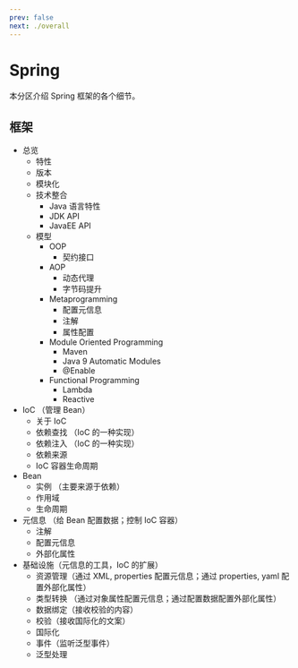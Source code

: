 ```yaml
---
prev: false
next: ./overall
---
```


# Spring
本分区介绍 Spring 框架的各个细节。

## 框架

- 总览
    - 特性
    - 版本
    - 模块化
    - 技术整合
        - Java 语言特性
        - JDK API
        - JavaEE API
    - 模型
        - OOP
            - 契约接口
        - AOP
            - 动态代理
            - 字节码提升
        - Metaprogramming
            - 配置元信息
            - 注解
            - 属性配置
        - Module Oriented Programming
            - Maven
            - Java 9 Automatic Modules
            - @Enable
        - Functional Programming
            - Lambda
            - Reactive
- IoC （管理 Bean）
    - 关于 IoC
    - 依赖查找 （IoC 的一种实现）
    - 依赖注入 （IoC 的一种实现）
    - 依赖来源
    - IoC 容器生命周期
- Bean
    - 实例 （主要来源于依赖）
    - 作用域
    - 生命周期
- 元信息 （给 Bean 配置数据；控制 IoC 容器）
    - 注解
    - 配置元信息
    - 外部化属性
- 基础设施（元信息的工具，IoC 的扩展）
    - 资源管理（通过 XML, properties 配置元信息；通过 properties, yaml 配置外部化属性）
    - 类型转换 （通过对象属性配置元信息；通过配置数据配置外部化属性）
    - 数据绑定（接收校验的内容）
    - 校验（接收国际化的文案）
    - 国际化
    - 事件（监听泛型事件）
    - 泛型处理
